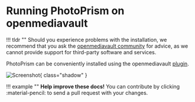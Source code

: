 # Running PhotoPrism on openmediavault

!!! tldr ""
    Should you experience problems with the installation, we recommend that you ask the [openmediavault community](https://forum.openmediavault.org/) for advice, as we cannot provide support for third-party software and services.

PhotoPrism can be conveniently installed using the openmediavault [plugin](https://www.openmediavault.org/?p=3146).

![Screenshot](../img/omv_photoprism_plugin_ui.png){ class="shadow" }

!!! example ""
    **Help improve these docs!** You can contribute by clicking :material-pencil: to send a pull request with your changes.
